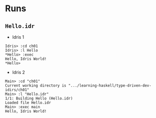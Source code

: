 # Runs

## `Hello.idr`

- Idris 1
```shell
Idris> :cd ch01
Idris> :l Hello
*Hello> :exec
Hello, Idris World!
*Hello>
```

- Idris 2
```shell
Main> :cd "ch01"
Current working directory is ".../learning-haskell/type-driven-dev-idirs/ch01"
Main> :l "Hello.idr"
1/1: Building Hello (Hello.idr)
Loaded file Hello.idr
Main> :exec main
Hello, Idris World!
```